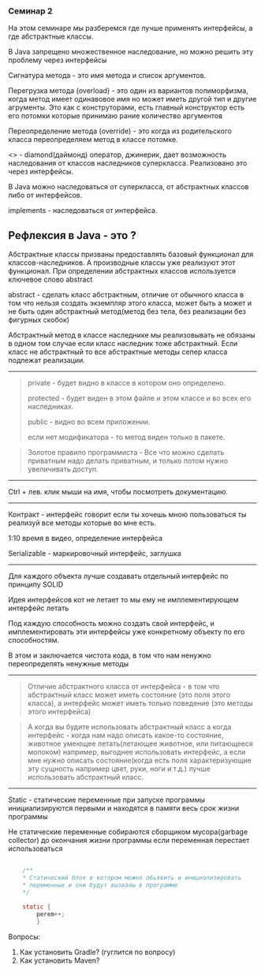 ### Семинар 2

На этом семинаре мы разберемся где лучше применять интерфейсы, а где абстрактные классы.

В Java запрещено множественное наследование, но можно решить эту проблему через интерфейсы

Сигнатура метода - это имя метода и список аргументов.

Перегрузка метода (overload) - это один из вариантов полиморфизма, когда метод имеет одинавовое имя но может иметь другой тип и другие агрументы. Это как с конструторами, есть главный конструктор есть его потомки которые принимаю рание количество аргументов 

Переопределение метода (override) - это когда из родительского класса переопределяем метод в классе потомке.

<> - diamond(даймонд) оператор, джинерик, дает возможность наследования от классов наследников суперкласса. Реализовано это через интерфейсы.

В Java можно наследоваться от суперкласса, от абстрактных классов либо от интерфейсов.

implements - наследоваться от интерфейса.

Рефлексия в Java - это ?
---

Абстрактные классы призваны предоставлять базовый функционал для классов-наследников. А производные классы уже реализуют этот функционал. При определении абстрактных классов используется ключевое слово abstract

abstract - сделать класс абстрактным, отличие от обычного класса в том что нельзя создать экземпляр этого класса, может быть а может и не быть один абстрактный метод(метод без тела, без реализации без фигурных скобок)

Абстрактный метод в классе наследнике мы реализовывать не обязаны в одном том случае если класс наследник тоже абстрактный. Если класс не абстрактный то все абстрактные методы сепер класса подлежат реализации.

---

>private - будет видно в классе в котором оно определено.
> 
>protected - будет виден в этом файле и этом классе и во всех его наследниках.
>
>public - видно во всем приложении.
> 
>если нет модификатора - то метод виден только в пакете.

>Золотое правило программиста - Все что можно сделать приватным надо делать приватным, и только потом нужно увеличивать доступ.

---

Ctrl + лев. клик мыши на имя, чтобы посмотреть документацию.

---

Контракт - интерфейс говорит если ты хочешь мною пользоваться ты реализуй все методы которые во мне есть.

1:10 время в видео, определение интерфейса

Serializable - маркировочный интерфейс, заглушка

---

Для каждого объекта лучше создавать отдельный интерфейс по принципу SOLID

Идея интерфейсов кот не летает то мы ему не имплементирующем интерфейс летать

Под каждую способность можно создать свой интерфейс, и имплементировать эти интерфейсы уже конкретному объекту по его способностям. 

В этом и заключается чистота кода, в том что нам ненужно переопределять ненужные методы

---

>Отличие абстрактного класса от интерфейса - в том что абстрактный класс может иметь состояние (это поля этого класса), а интерфейс может иметь только поведение (это методы этого интерфейса)

>А когда вы будите использовать абстрактный класс а когда интерфейс - когда нам надо описать какое-то состояние, животное умеющее летать(летающее животное, или питающееся молоком) например, выгоднее использовать интерфейс, а если мне нужно описать состояние(когда есть поля характеризующие эту сущность например цвет, руки, ноги и т.д.) лучше использовать абстрактный класс. 

---

Static - статические переменные при запуске программы инициализируются первыми и находятся в памяти весь срок жизни программы

Не статические переменные собираются сборщиком мусора(garbage collector) до окончания жизни программы если переменная перестает использоваться

```java
    
    /**
    * Статический блок в котором можно обьявить и инициализировать 
    * переменные и они будут вызваны в программе
    */
    
    static {
        perem++;
        }
```

Вопросы:

1. Как установить Gradle? (гуглится по вопросу)
2. Как установить Maven?